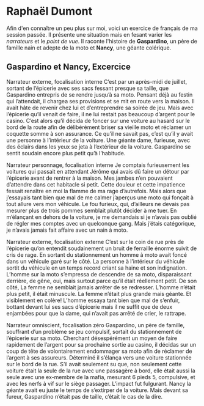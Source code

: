 # Raphaël Dumont
Afin d'en connaître un peu plus sur moi, voici un exercice de français de ma session passée. Il présente une situation mais en fesant varier les *narrateurs* et le *point de vue*. Il raconte l'histoire de **Gaspardino**, un père de famille nain et adepte de la moto et **Nancy**, une géante colérique.

## Gaspardino et Nancy, Excercice 
 
Narrateur externe, focalisation interne 
C’est par un après-midi de juillet, sortant de l’épicerie avec ses sacs fessant presque sa taille, que Gaspardino entrepris de se rendre jusqu’à sa moto. Pensant déjà au festin qui l’attendait, il chargea ses provisions et se mit en route vers la maison. Il avait hâte de revenir chez lui et d’entreprendre sa soirée de jeu. Mais avec l’épicerie qu’il venait de faire, il ne lui restait pas beaucoup d’argent pour le casino. C’est alors qu’il décida de foncer sur une voiture au hasard sur le bord de la route afin de délibérément briser sa vieille moto et réclamer un coquette somme à son assurance. Ce qu’il ne savait pas, c’est qu’il y avait une personne à l’intérieur de la voiture. Une géante dame, furieuse, avec des éclairs dans les yeux se jeta à l’extérieur de la voiture. Gaspardino se sentit soudain encore plus petit qu’à l’habitude.  
 
Narrateur personnage, focalisation interne 
Je comptais furieusement les voitures qui passait en attendant Jérôme qui avais dû faire un détour par l’épicerie avant de rentrer à la maison. Mes jambes n’en pouvaient d’attendre dans cet habitacle si petit. Cette douleur et cette impatience fessait renaître en moi la flamme de ma rage d’autrefois. Mais alors que j’essayais tant bien que mal de me calmer j’aperçus une moto qui fonçait à tout allure vers mon véhicule. Le fou furieux, qui, d’ailleurs ne devais pas mesurer plus de trois pommes semblait plutôt décider à me tuer. En m’élançant en dehors de la voiture, je me demandais si je n’avais pas oublié de régler mes comptes avec un quelconque gang. Mais j’étais catégorique, je n’avais jamais fait affaire avec un nain à moto. 
 
Narrateur externe, focalisation externe 
C’est sur le coin de rue près de l’épicerie qu’on entendit soudainement un bruit de ferraille énorme suivit de cris de rage. En sortant du stationnement un homme à moto avait foncé dans un véhicule garé sur le côté. La personne à l’intérieur du véhicule sortit du véhicule en un temps record criant sa haine et son indignation. L’homme sur la moto s’empressa de descendre de sa moto, disparaissant derrière, de gêne, oui, mais surtout parce qu’il était réellement petit. De son côté, La femme ne semblait jamais arrêter de se redresser. L’homme n’était plus petit, il était minuscule. La femme n’était plus grande mais géante. Et visiblement en colère! L’homme essaya tant bien que mal de s’enfuir, bottant devant lui ses sacs d’épicerie mais il ne suffit que de deux enjambées pour que la dame, qui n’avait pas arrêté de crier, le rattrape.  
 
Narrateur omniscient, focalisation zéro 
Gaspardino, un père de famille, souffrant d’un problème se jeu compulsif, sortait du stationnement de l’épicerie sur sa moto. Cherchant désespérément un moyen de faire rapidement de l’argent pour sa prochaine sortie au casino, il décidas sur un coup de tête de volontairement endommager sa moto afin de réclamer de l’argent à ses assureurs. Déterminé il s’élança vers une voiture stationnée sur le bord de la rue. S’il avait seulement su que, non seulement cette voiture était la seule de la rue avec une passagère à bord, elle était aussi la seule avec une ex-membre de la mafia, mesurant 6 pieds 5, compulsive, et avec les nerfs à vif sur le siège passager. L’impact fut fulgurant. Nancy la géante avait eu juste le temps de s’extirper de la voiture. Mais devant sa fureur, Gaspardino n’était pas de taille, c’était le cas de la dire. 
